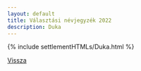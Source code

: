 ```yaml
---
layout: default
title: Választási névjegyzék 2022
description: Duka
---
```


{% include settlementHTMLs/Duka.html %}

[Vissza](../)